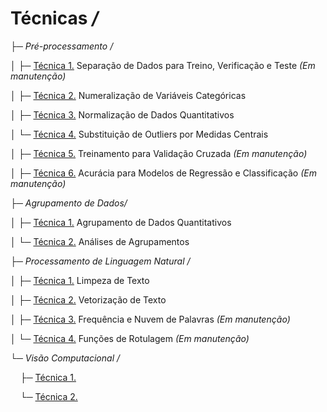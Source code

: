 # Técnicas */*

├─ *Pré-processamento /*

│&nbsp;├─ [Técnica 1.]() Separação de Dados para Treino, Verificação e Teste *(Em manutenção)*

│&nbsp;├─ [Técnica 2.](https://github.com/alexandre11aa/notebooks/blob/main/techniques/preprocessing/numeralizacao_de_variaveis_categoricas.ipynb) Numeralização de Variáveis Categóricas

│&nbsp;├─ [Técnica 3.](https://github.com/alexandre11aa/notebooks/blob/main/techniques/preprocessing/normalizacao_de_dados.ipynb) Normalização de Dados Quantitativos

│&nbsp;└─ [Técnica 4.](https://github.com/alexandre11aa/notebooks/blob/main/techniques/preprocessing/substituicao_por_medidas_centrais.ipynb) Substituição de Outliers por Medidas Centrais

│&nbsp;├─ [Técnica 5.]() Treinamento para Validação Cruzada *(Em manutenção)*

│&nbsp;├─ [Técnica 6.]() Acurácia para Modelos de Regressão e Classificação *(Em manutenção)*

├─ *Agrupamento de Dados/*

│&nbsp;├─ [Técnica 1.](https://github.com/alexandre11aa/notebooks/blob/main/techniques/cluster/agrupamento_de_dados.ipynb) Agrupamento de Dados Quantitativos

│&nbsp;└─ [Técnica 2.](https://github.com/alexandre11aa/notebooks/blob/main/techniques/cluster/analises_de_agrupamentos.ipynb) Análises de Agrupamentos

├─ *Processamento de Linguagem Natural /*

│&nbsp;├─ [Técnica 1.](https://github.com/alexandre11aa/notebooks/blob/main/techniques/nlp/limpeza_de_texto.ipynb) Limpeza de Texto

│&nbsp;├─ [Técnica 2.](https://github.com/alexandre11aa/notebooks/blob/main/techniques/nlp/vetorizacao_de_texto.ipynb) Vetorização de Texto

│&nbsp;├─ [Técnica 3.]() Frequência e Nuvem de Palavras *(Em manutenção)*

│&nbsp;└─ [Técnica 4.]() Funções de Rotulagem *(Em manutenção)*

└─ *Visão Computacional /*

&nbsp;&nbsp;&nbsp; ├─ [Técnica 1.]() 

&nbsp;&nbsp;&nbsp; └─ [Técnica 2.]()
